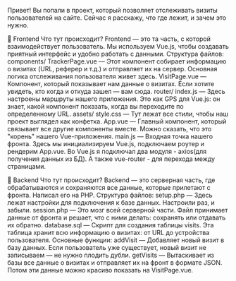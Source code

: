 Привет! Вы попали в проект, который позволяет отслеживать визиты пользователей на сайте. Сейчас я расскажу, что где лежит, и зачем это нужно. 

📁 Frontend
Что тут происходит?
Frontend — это та часть, с которой взаимодействует пользователь. Мы используем Vue.js, чтобы создавать приятный интерфейс и удобно работать с данными.
Структура файлов:
components/
  TrackerPage.vue — Этот компонент собирает информацию о визитах (URL, реферер и т.д.) и отправляет их на сервер. Основная логика отслеживания пользователя живет здесь.
  VisitPage.vue — Компонент, который показывает нам данные о визитах. Если хотите увидеть, кто когда и откуда зашел — вам сюда.
router/ 
  index.js — Здесь настроены маршруты нашего приложения. Это как GPS для Vue.js: он знает, какой компонент показать, когда вы переходите по определенному URL.
assets/
  style.css — Тут лежат все стили, чтобы наш проект выглядел как конфетка.
App.vue — Главный компонент, который связывает все другие компоненты вместе. Можно сказать, что это "корень" нашего Vue-приложения.
main.js — Входная точка нашего фронта. Здесь мы инициализируем Vue.js, подключаем роутер и рендерим App.vue.
Во Vue.js я подключал два модуля - axios(для получения данных из БД). А также vue-router - для перехода между страницами.

📁 Backend
Что тут происходит?
Backend — это серверная часть, где обрабатываются и сохраняются все данные, которые прилетают с фронта. Написал его на PHP.
Структура файлов:
setup.php — Здесь лежат настройки для подключения к базе данных. Настроили раз, и забыли.
session.php — Это мозг всей серверной части. Файл принимает данные от фронта и решает, что с ними делать: сохранять или отдавать их обратно.
database.sql — Скрипт для создания таблицы visits. Эта таблица хранит всю информацию о визитах: от URL до устройства пользователя.
Основные функции:
addVisit — Добавляет новый визит в базу данных. Если пользователь уже существует, новый визит не записываем — не нужно плодить дубли.
getVisits — Вытаскивает из базы все данные о визитах и отправляет их на фронт в формате JSON. Потом эти данные можно красиво показать на VisitPage.vue.
